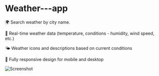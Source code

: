 # Weather---app

🌍 Search weather by city name.

📍 Real-time weather data (temperature, conditions -  humidity, wind speed, etc.)

🌤️ Weather icons and descriptions based on current conditions

📱 Fully responsive design for mobile and desktop

![Screenshot](images/screenshot.png)

